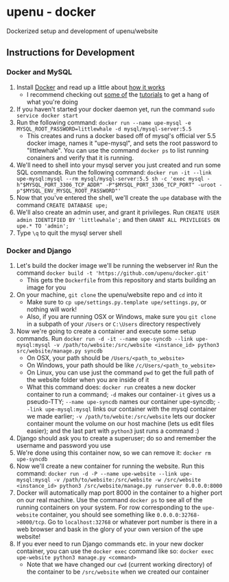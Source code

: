 upenu - docker
========================
Dockerized setup and development of upenu/website


## Instructions for Development
### Docker and MySQL
1. Install [Docker](https://docs.docker.com/engine/installation/mac/) and read up a little about [how it works](https://docs.docker.com/engine/understanding-docker/)
    - I recommend checking out [some of](https://docs.docker.com/engine/getstarted/) the [tutorials](https://docs.docker.com/engine/tutorials/dockerizing/) to get a hang of what you're doing
2. If you haven't started your docker daemon yet, run the command `sudo service docker start`
3. Run the following command: `docker run --name upe-mysql -e MYSQL_ROOT_PASSWORD=littlewhale -d mysql/mysql-server:5.5`
    - This creates and runs a docker based off of mysql's official ver 5.5 docker image, names it "upe-mysql", and sets the root password to "littlewhale". You can use the command `docker ps` to list running conainers and verify that it is running.
4. We'll need to shell into your mysql server you just created and run some SQL commands. Run the following command: `docker run -it --link upe-mysql:mysql --rm mysql/mysql-server:5.5 sh -c 'exec mysql -h"$MYSQL_PORT_3306_TCP_ADDR" -P"$MYSQL_PORT_3306_TCP_PORT" -uroot -p"$MYSQL_ENV_MYSQL_ROOT_PASSWORD"'`
5. Now that you've entered the shell, we'll create the `upe` database with the command `CREATE DATABASE upe;`
6. We'll also create an admin user, and grant it privileges. Run `CREATE USER admin IDENTIFIED BY 'littlewhale';` and then `GRANT ALL PRIVILEGES ON upe.* TO 'admin';`
7. Type `\q` to quit the mysql server shell

### Docker and Django
1. Let's build the docker image we'll be running the webserver in! Run the command `docker build -t 'https://github.com/upenu/docker.git'`
    - This gets the `Dockerfile` from this repository and starts building an image for you
1. On your machine, `git clone` the upenu/website repo and `cd` into it
    - Make sure to `cp upe/settings.py.template upe/settings.py`, or nothing will work!
    - Also, if you are running OSX or Windows, make sure you `git clone` in a subpath of your `/Users` or `C:\Users` directory respectively
2. Now we're going to create a container and execute some setup commands. Run `docker run -d -it --name upe-syncdb --link upe-mysql:mysql -v /path/to/website:/src/website <instance_id> python3 src/website/manage.py syncdb`
    - On OSX, your path should be `/Users/<path_to_website>`
    - On Windows, your path should be like `/c/Users/<path_to_website>`
    - On Linux, you can use just the command `pwd` to get the full path of the website folder when you are inside of it
    - What this command does: `docker run` creates a new docker container to run a command; `-d` makes our container`-it` gives us a pseudo-TTY; `--name upe-syncdb` names our container upe-syncdb; `--link upe-mysql:mysql` links our container with the mysql container we made earlier; `-v /path/to/webite:/src/website` lets our docker container mount the volume on our host machine (lets us edit files easier); and the last part with `python3` just runs a command :)
3. Django should ask you to create a superuser; do so and remember the username and password you use
4. We're done using this container now, so we can remove it: `docker rm upe-syncdb`
5. Now we'll create a new container for running the website. Run this command: `docker run -d -P --name upe-website --link upe-mysql:mysql -v /path/to/website:/src/website -w /src/website <instance_id> python3 /src/website/manage.py runserver 0.0.0.0:8000`
6. Docker will automatically map port 8000 in the container to a higher port on our real machine. Use the command `docker ps` to see all of the running containers on your system. For row corresponding to the `upe-website` container, you should see something like `0.0.0.0:32768->8000/tcp`. Go to `localhost:32768` or whatever port number is there in a web browser and bask in the glory of your own version of the upe website!
7. If you ever need to run Django commands etc. in your new docker container, you can use the `docker exec` command like so: `docker exec upe-website python3 manage.py <command>`
    - Note that we have changed our `cwd` (current working directory) of the container to be `/src/website` when we created our container
